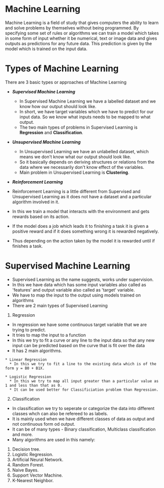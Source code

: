 # Machine Learning
Machine Learning is a field of study that gives computers the ability to learn and solve problems by themselves without being programmed.
By specifying some set of rules or algorithms we can train a model which takes in some form of input whether it be numerical, text or image data
and gives outputs as predictions for any future data. This prediction is given by the model which is trained on the input data.

# Types of Machine Learning
There are 3 basic types or approaches of Machine Learning
* ***Supervised Machine Learning***
  * In Supervised Machine Learning we have a labelled dataset and we know how our output should look like.
  * In short, we have target variables which we have to predict for our input data. So we know what inputs needs to be mapped to what output.
  * The two main types of problems in Supervised Learning is **Regression** and **Classification**.
  
* ***Unsupervised Machine Learning***
  * In Unsupervised Learning we have an unlabelled dataset, which means we don't know what our output should look like.
  * So it basically depends on deriving structures or relations from the data where we necessarily don't know effect of the variables.
  * Main problem in Unsupervised Learning is **Clustering**.
  
 * ***Reinforcement Learning***
  * Reinforcement Learning is a little different from Supervised and Unsupervised Learning as it does not have a dataset and a particular algorithm involved in it.
  * In this we train a model that interacts with the environment and gets rewards based on its action.
  * If the model does a job which leads it to finishing a task it is given a positive reward and if it does something wrong it is rewarded negatively.
  * Thus depending on the action taken by the model it is rewarded until if finishes a task.
  
 # Supervised Machine Learning
  * Supervised Learning as the name suggests, works under supervision.
  * In this we have data which has some input variables also called as 'features' and output variable also called as 'target' variable.
  * We have to map the input to the output using models trained on algorithms 
  * There are 2 main types of Supervised Learning 
  
  1. Regression
   * In regression we have some continuous target variable that we are trying to predict.
   * It tries to map the input to a function
   * In this we try to fit a curve or any line to the input data so that any new input can be predicted based on the curve that is fit over the data
   * It has 2 main algorithms.
   
    * Linear Regression
      * In this we try to fit a line to the existing data which is of the form y = B0 + B1X.
     
    * Logistic Regression
      * In this we try to map all input greater than a particular value as 1 and less than that as 0.
      * It can be used better for Classificiation problem than Regression.
    
  2. Classification
  * In classification we try to seperate or categorize the data into different classes whch can also be refereed to as labels.
  * It is mainly used when we have different classes of data as output and not continuous form od output.
  * It can be of many types - Binary classification, Multiclass classification and more.
  * Many algorithms are used in this namely:
   1. Decision tree.
   2. Logistic Regression.
   3. Artificial Neural Network.
   4. Random Forest.
   5. Naive Bayes.
   6. Support Vector Machine.
   7. K-Nearest Neighbor.
